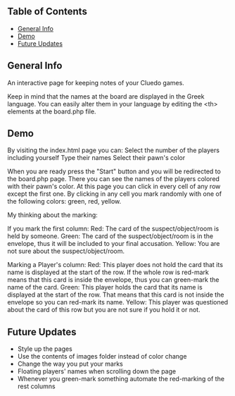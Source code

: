 ## Table of Contents
* [General Info](#general-info)
* [Demo](#demo)
* [Future Updates](#future-updates)

## General Info
An interactive page for keeping notes of your Cluedo games.
	
Keep in mind that the names at the board are displayed in the Greek language.
You can easily alter them in your language by editing the \<th> elements at the board.php file.

## Demo
By visiting the index.html page you can:
Select the number of the players including yourself
Type their names 
Select their pawn's color
<image>

When you are ready press the "Start" button and you will be redirected to the board.php page.
There you can see the names of the players colored with their pawn's color.
At this page you can click in every cell of any row except the first one. By clicking in any cell you mark randomly with
one of the following colors: green, red, yellow.
<image>

My thinking about the marking:

If you mark the first column:
Red: The card of the suspect/object/room is held by someone.
Green: The card of the suspect/object/room is in the envelope, thus it will be included to your final accusation.
Yellow: You are not sure about the suspect/object/room.

Marking a Player's column:
Red: This player does not hold the card that its name is displayed at the start of the row. If the whole row is red-mark 
means that this card is inside the envelope, thus you can green-mark the name of the card.
Green: This player holds the card that its name is displayed at the start of the row. That means that this card is not 
inside the envelope so you can red-mark its name.
Yellow: This player was questioned about the card of this row but you are not sure if you hold it or not.

## Future Updates
* Style up the pages
* Use the contents of images folder instead of color change
* Change the way you put your marks 
* Floating players' names when scrolling down the page
* Whenever you green-mark something automate the red-marking of the rest columns
